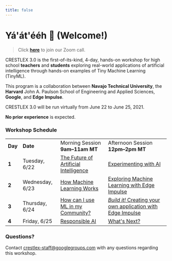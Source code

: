 ```yaml
---
title: false
---
```


# Yá'át'ééh 👋 (Welcome!)

>Click **[here](https://harvard.zoom.us/j/95976553851?pwd=S0VCTG1tVUtBeXJ2RUxNdGVnc3pidz09)** to join our Zoom call.

CRESTLEX 3.0 is the first-of-its-kind, 4-day, hands-on workshop for high school **teachers** and **students** exploring real-world applications of artificial intelligence through hands-on examples of Tiny Machine Learning (TinyML).  

This program is a collaboration between **Navajo Technical University**, the **Harvard** John A. Paulson School of Engineering and Applied Sciences, **Google**, and **Edge Impulse**. 

CRESTLEX 3.0 will be run virtually from June 22 to June 25, 2021.

<div class="message">
<b>No prior experience</b> is expected.
</div>

### Workshop Schedule

<table>
  <!-- <thead>
    <tr>
      <th>Day</th>
      <th>Date</th>
      <th>Morning Session<br><b>9am–11pm MT</b></th>
      <th>Afternoon Session<br><b>12pm–2pm MT</b></th>
    </tr>
  </thead> -->
  <tbody>
    <tr>
      <td><b>Day</b></td>
      <td><b>Date</b></td>
      <td>Morning Session<br><b>9am–11am MT</b></td>
      <td>Afternoon Session<br><b>12pm–2pm MT</b></td>
    </tr>
    <tr>
      <td><b>1</b></td>
      <td>Tuesday, 6/22</td>
      <td><a href="{{ site.baseurl }}/schedule/1/future">The Future of Artificial Intelligence</a></td>
      <td><a href="{{ site.baseurl }}/schedule/1/experiment">Experimenting with AI</a></td>
    </tr>
    <tr>
      <td><b>2</b></td>
      <td>Wednesday, 6/23</td>
      <td><a href="{{ site.baseurl }}/schedule/2/ml">How Machine Learning Works</a></td>
      <td><a href="{{ site.baseurl }}/schedule/2/pretrained">Exploring Machine Learning with Edge Impulse</a></td>
    </tr>
    <tr>
      <td><b>3</b></td>
      <td>Thursday, 6/24</td>
      <td><a href="{{ site.baseurl }}/schedule/3/community">How can I use ML in my Community?</a></td>
      <td><a href="{{ site.baseurl }}/schedule/3/impulse"><i>Build it!</i> Creating your own application with Edge Impulse</a></td>
    </tr>
    <tr>
      <td><b>4</b></td>
      <td>Friday, 6/25</td>
      <td><a href="{{ site.baseurl }}/schedule/4/responsible">Responsible AI</a></td>
      <td><a href="{{ site.baseurl }}/schedule/4/next">What's Next?</a></td>
    </tr>
  </tbody>
</table>

### Questions?
Contact [crestlex-staff@googlegroups.com](mailto:crestlex-staff@googlegroups.com) with any questions regarding this workshop.